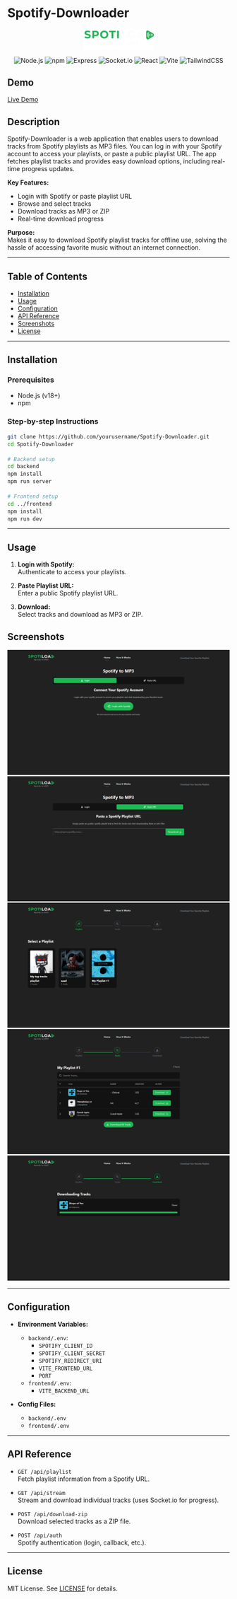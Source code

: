 # Spotify-Downloader

<p align="center">
  <img src="frontend/public/logo.svg" alt="Logo" width="160"/>
</p>

<p align="center">
  <!-- Version Badges -->
  <img src="https://img.shields.io/badge/node.js-18%2B-green" alt="Node.js"/>
  <img src="https://img.shields.io/badge/npm-9%2B-blue" alt="npm"/>
  <!-- Technology Badges -->
  <img src="https://img.shields.io/badge/Express-4.x-lightgrey?logo=express" alt="Express"/>
  <img src="https://img.shields.io/badge/Socket.io-4.x-lightgrey?logo=socket.io" alt="Socket.io"/>
  <img src="https://img.shields.io/badge/React-18.x-blue?logo=react" alt="React"/>
  <img src="https://img.shields.io/badge/Vite-4.x-purple?logo=vite" alt="Vite"/>
  <img src="https://img.shields.io/badge/TailwindCSS-3.x-06B6D4?logo=tailwindcss" alt="TailwindCSS"/>
</p>

## Demo

[Live Demo](https://spotify-downloader-demo.vercel.app/)

## Description

Spotify-Downloader is a web application that enables users to download tracks from Spotify playlists as MP3 files. You can log in with your Spotify account to access your playlists, or paste a public playlist URL. The app fetches playlist tracks and provides easy download options, including real-time progress updates.

**Key Features:**

- Login with Spotify or paste playlist URL
- Browse and select tracks
- Download tracks as MP3 or ZIP
- Real-time download progress

**Purpose:**  
Makes it easy to download Spotify playlist tracks for offline use, solving the hassle of accessing favorite music without an internet connection.

---

## Table of Contents

- [Installation](#installation)
- [Usage](#usage)
- [Configuration](#configuration)
- [API Reference](#api-reference)
- [Screenshots](#screenshots)
- [License](#license)

---

## Installation

### Prerequisites

- Node.js (v18+)
- npm

### Step-by-step Instructions

```bash
git clone https://github.com/yourusername/Spotify-Downloader.git
cd Spotify-Downloader

# Backend setup
cd backend
npm install
npm run server

# Frontend setup
cd ../frontend
npm install
npm run dev
```

---

## Usage

1. **Login with Spotify:**  
   Authenticate to access your playlists.

2. **Paste Playlist URL:**  
   Enter a public Spotify playlist URL.

3. **Download:**  
   Select tracks and download as MP3 or ZIP.

## Screenshots

![Login Mode](frontend/public/img1.png)
![URL Mode](frontend/public/img2.png)
![Playlist Page](frontend/public/img3.png)
![Tracks Page](frontend/public/img4.png)
![Download Page](frontend/public/img5.png)

---

## Configuration

- **Environment Variables:**

  - `backend/.env`:
    - `SPOTIFY_CLIENT_ID`
    - `SPOTIFY_CLIENT_SECRET`
    - `SPOTIFY_REDIRECT_URI`
    - `VITE_FRONTEND_URL`
    - `PORT`
  - `frontend/.env`:
    - `VITE_BACKEND_URL`

- **Config Files:**
  - `backend/.env`
  - `frontend/.env`

---

## API Reference

- `GET /api/playlist`  
  Fetch playlist information from a Spotify URL.

- `GET /api/stream`  
  Stream and download individual tracks (uses Socket.io for progress).

- `POST /api/download-zip`  
  Download selected tracks as a ZIP file.

- `POST /api/auth`  
  Spotify authentication (login, callback, etc.).

---

## License

MIT License. See [LICENSE](LICENSE) for details.
